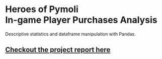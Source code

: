 # Heroes of Pymoli<br>In-game Player Purchases Analysis
Descriptive statistics and dataframe manipulation with Pandas.

<a href="https://MrATX.github.io/Pandas_Challenge"><h2>Checkout the project report here</h2></a>
